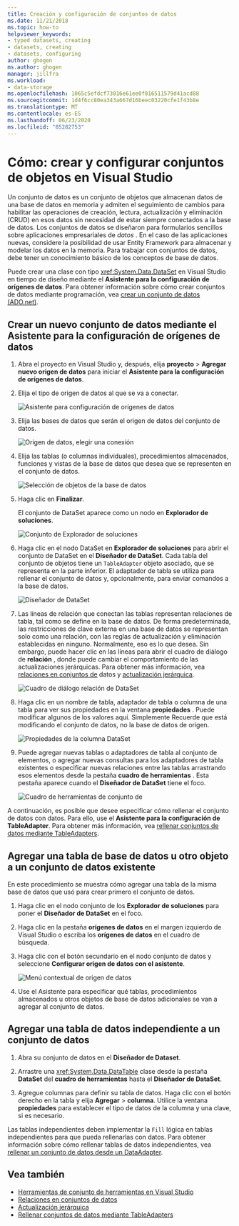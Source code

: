 ```yaml
---
title: Creación y configuración de conjuntos de datos
ms.date: 11/21/2018
ms.topic: how-to
helpviewer_keywords:
- typed datasets, creating
- datasets, creating
- datasets, configuring
author: ghogen
ms.author: ghogen
manager: jillfra
ms.workload:
- data-storage
ms.openlocfilehash: 1065c5efdcf73016e61ee0f016511579d41acd88
ms.sourcegitcommit: 1d4f6cc80ea343a667d16beec03220cfe1f43b8e
ms.translationtype: MT
ms.contentlocale: es-ES
ms.lasthandoff: 06/23/2020
ms.locfileid: "85282753"
---
```

# <a name="how-to-create-and-configure-datasets-in-visual-studio"></a>Cómo: crear y configurar conjuntos de objetos en Visual Studio

Un conjunto de datos es un conjunto de objetos que almacenan datos de una base de datos en memoria y admiten el seguimiento de cambios para habilitar las operaciones de creación, lectura, actualización y eliminación (CRUD) en esos datos sin necesidad de estar siempre conectados a la base de datos. Los conjuntos de datos se diseñaron para formularios sencillos sobre aplicaciones empresariales de *datos* . En el caso de las aplicaciones nuevas, considere la posibilidad de usar Entity Framework para almacenar y modelar los datos en la memoria. Para trabajar con conjuntos de datos, debe tener un conocimiento básico de los conceptos de base de datos.

Puede crear una clase con tipo <xref:System.Data.DataSet> en Visual Studio en tiempo de diseño mediante el **Asistente para la configuración de orígenes de datos**. Para obtener información sobre cómo crear conjuntos de datos mediante programación, vea [crear un conjunto de datos (ADO.net)](/dotnet/framework/data/adonet/dataset-datatable-dataview/creating-a-dataset).

## <a name="create-a-new-dataset-by-using-the-data-source-configuration-wizard"></a>Crear un nuevo conjunto de datos mediante el Asistente para la configuración de orígenes de datos

1. Abra el proyecto en Visual Studio y, después, elija **proyecto**  >  **Agregar nuevo origen de datos** para iniciar el **Asistente para la configuración de orígenes de datos**.

2. Elija el tipo de origen de datos al que se va a conectar.

     ![Asistente para configuración de orígenes de datos](../data-tools/media/data-source-configuration-wizard.png)

3. Elija las bases de datos que serán el origen de datos del conjunto de datos.

     ![Origen de datos, elegir una conexión](../data-tools/media/data-source-choose-a-connection.png)

4. Elija las tablas (o columnas individuales), procedimientos almacenados, funciones y vistas de la base de datos que desea que se representen en el conjunto de datos.

     ![Selección de objetos de la base de datos](../data-tools/media/raddata-chose-objects.png)

5. Haga clic en **Finalizar**.

   El conjunto de DataSet aparece como un nodo en **Explorador de soluciones**.

   ![Conjunto de Explorador de soluciones](../data-tools/media/dataset-in-solution-explorer.png)

6. Haga clic en el nodo DataSet en **Explorador de soluciones** para abrir el conjunto de DataSet en el **Diseñador de DataSet**. Cada tabla del conjunto de objetos tiene un `TableAdapter` objeto asociado, que se representa en la parte inferior. El adaptador de tabla se utiliza para rellenar el conjunto de datos y, opcionalmente, para enviar comandos a la base de datos.

   ![Diseñador de DataSet](../data-tools/media/dataset-designer.png)

7. Las líneas de relación que conectan las tablas representan relaciones de tabla, tal como se define en la base de datos. De forma predeterminada, las restricciones de clave externa en una base de datos se representan solo como una relación, con las reglas de actualización y eliminación establecidas en ninguno. Normalmente, eso es lo que desea. Sin embargo, puede hacer clic en las líneas para abrir el cuadro de diálogo de **relación** , donde puede cambiar el comportamiento de las actualizaciones jerárquicas. Para obtener más información, vea [relaciones en conjuntos de](../data-tools/relationships-in-datasets.md) datos y [actualización jerárquica](../data-tools/hierarchical-update.md).

     ![Cuadro de diálogo relación de DataSet](../data-tools/media/raddata-relation-dialog.png)

8. Haga clic en un nombre de tabla, adaptador de tabla o columna de una tabla para ver sus propiedades en la ventana **propiedades** . Puede modificar algunos de los valores aquí. Simplemente Recuerde que está modificando el conjunto de datos, no la base de datos de origen.

     ![Propiedades de la columna DataSet](../data-tools/media/dataset-column-properties.png)

9. Puede agregar nuevas tablas o adaptadores de tabla al conjunto de elementos, o agregar nuevas consultas para los adaptadores de tabla existentes o especificar nuevas relaciones entre las tablas arrastrando esos elementos desde la pestaña **cuadro de herramientas** . Esta pestaña aparece cuando el **Diseñador de DataSet** tiene el foco.

     ![Cuadro de herramientas de conjunto de](../data-tools/media/raddata-dataset-toolbox.png)

A continuación, es posible que desee especificar cómo rellenar el conjunto de datos con datos. Para ello, use el **Asistente para la configuración de TableAdapter**. Para obtener más información, vea [rellenar conjuntos de datos mediante TableAdapters](../data-tools/fill-datasets-by-using-tableadapters.md).

## <a name="add-a-database-table-or-other-object-to-an-existing-dataset"></a>Agregar una tabla de base de datos u otro objeto a un conjunto de datos existente

En este procedimiento se muestra cómo agregar una tabla de la misma base de datos que usó para crear primero el conjunto de datos.

1. Haga clic en el nodo conjunto de los **Explorador de soluciones** para poner el **Diseñador de DataSet** en el foco.

2. Haga clic en la pestaña **orígenes de datos** en el margen izquierdo de Visual Studio o escriba los **orígenes de datos** en el cuadro de búsqueda.

3. Haga clic con el botón secundario en el nodo conjunto de datos y seleccione **Configurar origen de datos con el asistente**.

     ![Menú contextual de origen de datos](../data-tools/media/data-source-context-menu.png)

4. Use el Asistente para especificar qué tablas, procedimientos almacenados u otros objetos de base de datos adicionales se van a agregar al conjunto de datos.

## <a name="add-a-stand-alone-data-table-to-a-dataset"></a>Agregar una tabla de datos independiente a un conjunto de datos

1. Abra su conjunto de datos en el **Diseñador de Dataset**.

2. Arrastre una <xref:System.Data.DataTable> clase desde la pestaña **DataSet** del **cuadro de herramientas** hasta el **Diseñador de DataSet**.

3. Agregue columnas para definir su tabla de datos. Haga clic con el botón derecho en la tabla y elija **Agregar**  >  **columna**. Utilice la ventana **propiedades** para establecer el tipo de datos de la columna y una clave, si es necesario.

Las tablas independientes deben implementar la `Fill` lógica en tablas independientes para que pueda rellenarlas con datos. Para obtener información sobre cómo rellenar tablas de datos independientes, vea [rellenar un conjunto de datos desde un DataAdapter](/dotnet/framework/data/adonet/populating-a-dataset-from-a-dataadapter).

## <a name="see-also"></a>Vea también

- [Herramientas de conjunto de herramientas en Visual Studio](../data-tools/dataset-tools-in-visual-studio.md)
- [Relaciones en conjuntos de datos](../data-tools/relationships-in-datasets.md)
- [Actualización jerárquica](../data-tools/hierarchical-update.md)
- [Rellenar conjuntos de datos mediante TableAdapters](../data-tools/fill-datasets-by-using-tableadapters.md)
